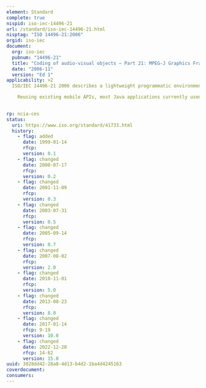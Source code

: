 ```yaml
---
element: Standard
complete: true
nispid: iso-iec-14496-21
url: /standard/iso-iec-14496-21.html
nisptag: "ISO 14496-21:2006"
orgid: iso-iec
document:
  org: iso-iec
  pubnum: "14496-21"
  title: "Coding of audio-visual objects — Part 21: MPEG-J Graphics Framework eXtensions (GFX)"
  date: "2006-11"
  version: "Ed 1"
applicability: >2
  ISO/IEC 14496-21 2006 describes a lightweight programmatic environment for advanced interactive multi-media applications. Designed for limited resources devices such as mobile phones, Graphics Framework eXtenstions (GFX) offer a framework that marries a subset of the MPEG standard Java application environment (MPEG-J) with a Java API for accessing 3D renderers, and with other standard Java APIs from a selected profile. The framework enables developers to create applications that combine MPEG audio and video streams, with 3D graphics rendering and user interaction. Applications can use advanced special effects in the graphics presentation such as mapping video as a texture.  GFX applications, also called MPEGlets, follow the well-known design of MIDlets on J2ME platforms and reuse familiar media APIs from these platforms such as JSR-135 Mobile Media API. On the rendering side, GFX provides a pluggable renderer architecture that allows use of renderers such as Java bindings to OpenGL ES (JSR-239) or Mobile 3D Graphics (JSR-184). By allowing choice of low-level rendering APIs, developers are free to design optimized rendering algorithms for the needs of their applications and use dedicated application-specific formats for their assets, as do all highly interactive applications.

    Reusing existing mobile APIs, most Java applications currently used on mobile devices may be easily ported to a system using GFX. A GFX implementation is an ultra-thin layer of several class and interface definitions over standard Java and MPEG-J APIs. When added to any existing Java graphics API, the overhead is minimal.

  
rp: ncia-ces
status:
  uri: https://www.iso.org/standard/41733.html
  history: 
    - flag: added
      date: 1999-01-14
      rfcp: 
      version: 0.1
    - flag: changed
      date: 2000-07-17
      rfcp: 
      version: 0.2
    - flag: changed
      date: 2001-11-09
      rfcp: 
      version: 0.3
    - flag: changed
      date: 2003-07-31
      rfcp: 
      version: 0.5
    - flag: changed
      date: 2005-09-14
      rfcp: 
      version: 0.7
    - flag: changed
      date: 2007-08-02
      rfcp: 
      version: 2.0
    - flag: changed
      date: 2010-11-01
      rfcp: 
      version: 5.0
    - flag: changed
      date: 2013-08-23
      rfcp: 
      version: 8.0
    - flag: changed
      date: 2017-01-14
      rfcp: 9-19
      version: 10.0
    - flag: changed
      date: 2022-12-20
      rfcp: 14-62
      version: 15.0
uuid: 3028dd42-28a8-4d13-b4d2-1ba4d4245163
coverdocument:
consumers:
---
```

